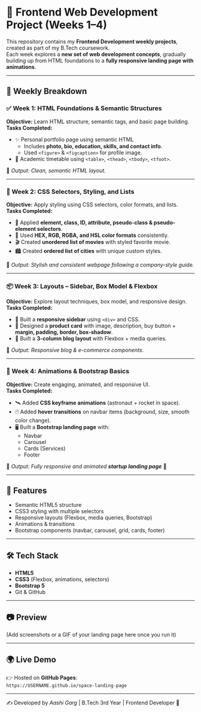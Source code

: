 # 🚀 Frontend Web Development Project (Weeks 1–4)

This repository contains my **Frontend Development weekly projects**, created as part of my B.Tech coursework.  
Each week explores a **new set of web development concepts**, gradually building up from HTML foundations to a **fully responsive landing page with animations**.

---

## 📅 Weekly Breakdown

### ✅ Week 1: HTML Foundations & Semantic Structures
**Objective:** Learn HTML structure, semantic tags, and basic page building.  
**Tasks Completed:**
- ✨ Personal portfolio page using semantic HTML
  - Includes **photo, bio, education, skills, and contact info**.
  - Used `<figure>` & `<figcaption>` for profile image.
- 📅 Academic timetable using `<table>`, `<thead>`, `<tbody>`, `<tfoot>`.

🔗 *Output: Clean, semantic HTML layout.*

---

### 🎨 Week 2: CSS Selectors, Styling, and Lists
**Objective:** Apply styling using CSS selectors, color formats, and lists.  
**Tasks Completed:**
- 🎨 Applied **element, class, ID, attribute, pseudo-class & pseudo-element selectors**.
- 🎨 Used **HEX, RGB, RGBA, and HSL color formats** consistently.
- 🎬 Created **unordered list of movies** with styled favorite movie.
- 🏙️ Created **ordered list of cities** with unique custom styles.

🔗 *Output: Stylish and consistent webpage following a company-style guide.*

---

### 📦 Week 3: Layouts – Sidebar, Box Model & Flexbox
**Objective:** Explore layout techniques, box model, and responsive design.  
**Tasks Completed:**
- 📂 Built a **responsive sidebar** using `<div>` and CSS.
- 🛒 Designed a **product card** with image, description, buy button + **margin, padding, border, box-shadow**.
- 📝 Built a **3-column blog layout** with Flexbox + media queries.

🔗 *Output: Responsive blog & e-commerce components.*

---

### 🚀 Week 4: Animations & Bootstrap Basics
**Objective:** Create engaging, animated, and responsive UI.  
**Tasks Completed:**
- 🛰️ Added **CSS keyframe animations** (astronaut + rocket in space).  
- 🖱️ Added **hover transitions** on navbar items (background, size, smooth color change).  
- 🖥️ Built a **Bootstrap landing page** with:
  - Navbar
  - Carousel
  - Cards (Services)
  - Footer  

🔗 *Output: Fully responsive and animated **startup landing page*** 🎉  

---

## 🌟 Features
- Semantic HTML5 structure  
- CSS3 styling with multiple selectors  
- Responsive layouts (Flexbox, media queries, Bootstrap)  
- Animations & transitions  
- Bootstrap components (navbar, carousel, grid, cards, footer)  

---

## 🛠️ Tech Stack
- **HTML5**  
- **CSS3** (Flexbox, animations, selectors)  
- **Bootstrap 5**  
- Git & GitHub  

---

## 📷 Preview
(Add screenshots or a GIF of your landing page here once you run it)  

---

## 🌍 Live Demo
👉 Hosted on **GitHub Pages**:  
`https://USERNAME.github.io/space-landing-page`

---

✍️ Developed by *Aashi Garg* | B.Tech 3rd Year | Frontend Developer 🚀
